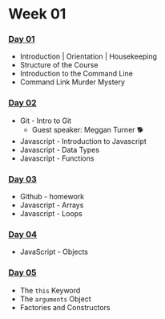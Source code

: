 # Week 01

### [Day 01](day-01.md)

* Introduction \| Orientation \| Housekeeping
* Structure of the Course
* Introduction to the Command Line
* Command Link Murder Mystery

### [Day 02​](day-02.md)

* Git - Intro to Git
  * Guest speaker: Meggan Turner 🐕
* Javascript - Introduction to Javascript
* Javascript - Data Types
* Javascript - Functions

### ​[Day 03](day-03.md)​

* Github - homework
* Javascript - Arrays
* Javascript - Loops

### [Day 04](day-04.md)

* JavaScript - Objects

### [Day 05](day-05.md)

* The `this` Keyword
* The `arguments` Object
* Factories and Constructors

